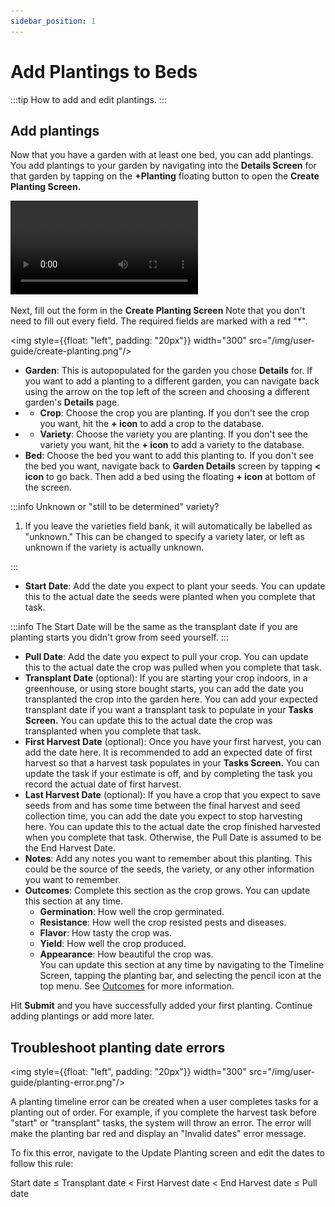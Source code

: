 ```yaml
---
sidebar_position: 1
---
```


# Add Plantings to Beds

:::tip How to add and edit plantings.
:::

## Add plantings

Now that you have a garden with at least one bed, you can add plantings.  You add plantings to your garden by navigating into the **Details Screen** for that garden by tapping on the **+Planting** floating button to open the **Create Planting Screen.**

<video controls width="300">
  <source src="/img/user-guide/create-planting.mp4"/>
</video>

Next, fill out the form in the **Create Planting Screen**  Note that you don't need to fill out every field. The required fields are marked with a red "*".

<img style={{float: "left", padding: "20px"}} width="300" src="/img/user-guide/create-planting.png"/>

- **Garden**: This is autopopulated for the garden you chose **Details** for.  If you want to add a planting to a different garden, you can navigate back using the arrow on the top left of the screen and choosing a different garden's **Details** page.
- - **Crop**:  Choose the crop you are planting.  If you don't see the crop you want, hit the **+ icon** to add a crop to the database.
- - **Variety**: Choose the variety you are planting.  If you don't see the variety you want, hit the **+ icon** to add a variety to the database.
- **Bed**: Choose the bed you want to add this planting to.  If you don't see the bed you want, navigate back to **Garden Details** screen by tapping **< icon** to go back.  Then add a bed using the floating **+ icon** at bottom of the screen.

<div style={{clear:"both"}}></div>
:::info Unknown or "still to be determined" variety?   

1.  If you leave the varieties field bank, it will automatically be labelled as "unknown."  This can be changed to specify a variety later, or left as unknown if the variety is actually unknown.  

:::
- **Start Date**:  Add the date you expect to plant your seeds.  You can update this to the actual date the seeds were planted when you complete that task.

<div style={{clear:"both"}}></div>
:::info The Start Date will be the same as the transplant date if you are planting starts you didn't grow from seed yourself.  
:::

- **Pull Date**:  Add the date you expect to pull your crop.  You can update this to the actual date the crop was pulled when you complete that task.
- **Transplant Date** (optional): If you are starting your crop indoors, in a greenhouse, or using store bought starts, you can add the date you transplanted the crop into the garden here.  You can add your expected transplant date if you want a transplant task to populate in your **Tasks Screen.**  You can update this to the actual date the crop was transplanted when you complete that task.
- **First Harvest Date** (optional): Once you have your first harvest, you can add the date here.  It is recommended to add an expected date of first harvest so that a harvest task populates in your **Tasks Screen.**  You can update the task if your estimate is off, and by completing the task you record the actual date of first harvest.
- **Last Harvest Date** (optional): If you have a crop that you expect to save seeds from and has some time between the final harvest and seed collection time, you can add the date you expect to stop harvesting here.  You can update this to the actual date the crop finished harvested when you complete that task.  Otherwise, the Pull Date is assumed to be the End Harvest Date.
- **Notes**: Add any notes you want to remember about this planting.  This could be the source of the seeds, the variety, or any other information you want to remember.
- **Outcomes**:  Complete this section as the crop grows.  You can update this section at any time.
    - **Germination**:  How well the crop germinated.
    - **Resistance**: How well the crop resisted pests and diseases.
    - **Flavor**:  How tasty the crop was.
    - **Yield**:  How well the crop produced.
    - **Appearance**:  How beautiful the crop was.  
      You can update this section at any time by navigating to the Timeline Screen, tapping the planting bar, and selecting the pencil icon at the top menu.  See [Outcomes](/user-guide/outcomes.md) for more information.

Hit **Submit** and you have successfully added your first planting.  Continue adding plantings or add more later.

## Troubleshoot planting date errors

<img style={{float: "left", padding: "20px"}} width="300" src="/img/user-guide/planting-error.png"/>

A planting timeline error can be created when a user completes tasks for a planting out of order.  For example, if you complete the harvest task before "start" or "transplant" tasks, the system will throw an error.  The error will make the planting bar red and display an "Invalid dates" error message.

To fix this error, navigate to the Update Planting screen and edit the dates to follow this rule:

Start date <span>&#8804;</span> Transplant date < First Harvest date < End Harvest date <span>&#8804;</span> Pull date

<div style={{clear:"both"}}></div>

